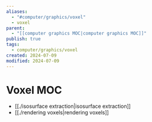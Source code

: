 ```yaml
---
aliases:
  - "#computer/graphics/voxel"
  - voxel
parent:
  - "[[computer graphics MOC|computer graphics MOC]]"
publish: true
tags:
  - computer/graphics/voxel
created: 2024-07-09
modified: 2024-07-09
---
```

# Voxel MOC
- [[./isosurface extraction|isosurface extraction]]
- [[./rendering voxels|rendering voxels]]